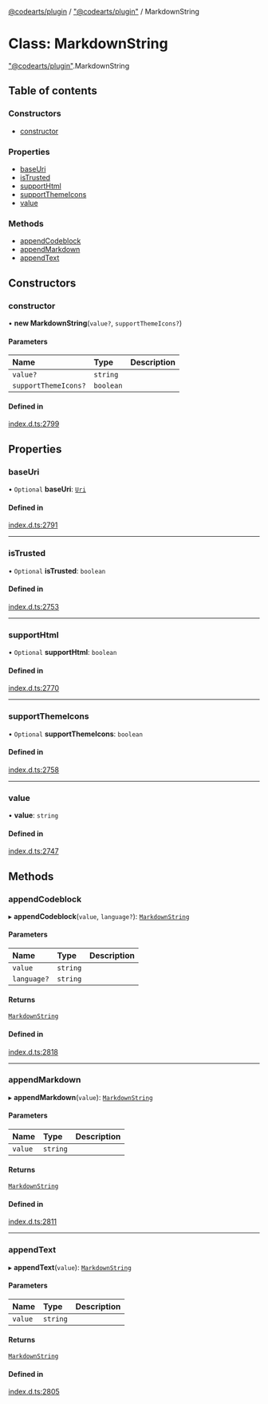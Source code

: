 [@codearts/plugin](../README.md) / ["@codearts/plugin"](../modules/_codearts_plugin_.md) / MarkdownString

# Class: MarkdownString

["@codearts/plugin"](../modules/_codearts_plugin_.md).MarkdownString

## Table of contents

### Constructors

- [constructor](codearts_plugin_.MarkdownString.md#constructor)

### Properties

- [baseUri](codearts_plugin_.MarkdownString.md#baseuri)
- [isTrusted](codearts_plugin_.MarkdownString.md#istrusted)
- [supportHtml](codearts_plugin_.MarkdownString.md#supporthtml)
- [supportThemeIcons](codearts_plugin_.MarkdownString.md#supportthemeicons)
- [value](codearts_plugin_.MarkdownString.md#value)

### Methods

- [appendCodeblock](codearts_plugin_.MarkdownString.md#appendcodeblock)
- [appendMarkdown](codearts_plugin_.MarkdownString.md#appendmarkdown)
- [appendText](codearts_plugin_.MarkdownString.md#appendtext)

## Constructors

### constructor

• **new MarkdownString**(`value?`, `supportThemeIcons?`)

#### Parameters

| Name | Type | Description |
| :------ | :------ | :------ |
| `value?` | `string` |  |
| `supportThemeIcons?` | `boolean` |  |

#### Defined in

[index.d.ts:2799](https://github.com/huaweicloud/cloudide-plugin-api/blob/3b0eee8/index.d.ts#L2799)

## Properties

### baseUri

• `Optional` **baseUri**: [`Uri`](codearts_plugin_.Uri.md)

#### Defined in

[index.d.ts:2791](https://github.com/huaweicloud/cloudide-plugin-api/blob/3b0eee8/index.d.ts#L2791)

___

### isTrusted

• `Optional` **isTrusted**: `boolean`

#### Defined in

[index.d.ts:2753](https://github.com/huaweicloud/cloudide-plugin-api/blob/3b0eee8/index.d.ts#L2753)

___

### supportHtml

• `Optional` **supportHtml**: `boolean`

#### Defined in

[index.d.ts:2770](https://github.com/huaweicloud/cloudide-plugin-api/blob/3b0eee8/index.d.ts#L2770)

___

### supportThemeIcons

• `Optional` **supportThemeIcons**: `boolean`

#### Defined in

[index.d.ts:2758](https://github.com/huaweicloud/cloudide-plugin-api/blob/3b0eee8/index.d.ts#L2758)

___

### value

• **value**: `string`

#### Defined in

[index.d.ts:2747](https://github.com/huaweicloud/cloudide-plugin-api/blob/3b0eee8/index.d.ts#L2747)

## Methods

### appendCodeblock

▸ **appendCodeblock**(`value`, `language?`): [`MarkdownString`](codearts_plugin_.MarkdownString.md)

#### Parameters

| Name | Type | Description |
| :------ | :------ | :------ |
| `value` | `string` |  |
| `language?` | `string` |  |

#### Returns

[`MarkdownString`](codearts_plugin_.MarkdownString.md)

#### Defined in

[index.d.ts:2818](https://github.com/huaweicloud/cloudide-plugin-api/blob/3b0eee8/index.d.ts#L2818)

___

### appendMarkdown

▸ **appendMarkdown**(`value`): [`MarkdownString`](codearts_plugin_.MarkdownString.md)

#### Parameters

| Name | Type | Description |
| :------ | :------ | :------ |
| `value` | `string` |  |

#### Returns

[`MarkdownString`](codearts_plugin_.MarkdownString.md)

#### Defined in

[index.d.ts:2811](https://github.com/huaweicloud/cloudide-plugin-api/blob/3b0eee8/index.d.ts#L2811)

___

### appendText

▸ **appendText**(`value`): [`MarkdownString`](codearts_plugin_.MarkdownString.md)

#### Parameters

| Name | Type | Description |
| :------ | :------ | :------ |
| `value` | `string` |  |

#### Returns

[`MarkdownString`](codearts_plugin_.MarkdownString.md)

#### Defined in

[index.d.ts:2805](https://github.com/huaweicloud/cloudide-plugin-api/blob/3b0eee8/index.d.ts#L2805)
